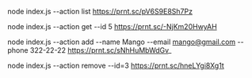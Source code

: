 node index.js --action list https://prnt.sc/pV6S9E8Sh7Pz

node index.js --action get --id 5 https://prnt.sc/-NjKm20HwyAH

node index.js --action add --name Mango --email mango@gmail.com --phone 322-22-22 https://prnt.sc/sNhHuMbWdGv_

node index.js --action remove --id=3 https://prnt.sc/hneLYgi8Xg1t
